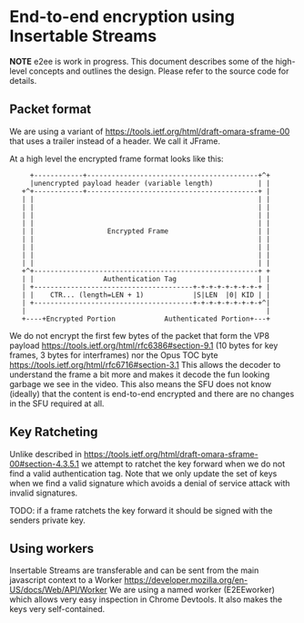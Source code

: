 # End-to-end encryption using Insertable Streams

**NOTE** e2ee is work in progress.
This document describes some of the high-level concepts and outlines the design.
Please refer to the source code for details.

## Packet format
We are using a variant of
  https://tools.ietf.org/html/draft-omara-sframe-00
that uses a trailer instead of a header. We call it JFrame.

At a high level the encrypted frame format looks like this:
```
     +------------+------------------------------------------+^+
     |unencrypted payload header (variable length)           | |
   +^+------------+------------------------------------------+ |
   | |                                                       | |
   | |                                                       | |
   | |                                                       | |
   | |                                                       | |
   | |                  Encrypted Frame                      | |
   | |                                                       | |
   | |                                                       | |
   | |                                                       | |
   | |                                                       | |
   +^+-------------------------------------------------------+ +
   | |                 Authentication Tag                    | |
   | +---------------------------------------+-+-+-+-+-+-+-+-+ |
   | |    CTR... (length=LEN + 1)            |S|LEN  |0| KID | |
   | +---------------------------------------+-+-+-+-+-+-+-+-+^|
   |                                                           |
   +----+Encrypted Portion            Authenticated Portion+---+
```

We do not encrypt the first few bytes of the packet that form the VP8 payload
  https://tools.ietf.org/html/rfc6386#section-9.1
(10 bytes for key frames, 3 bytes for interframes) nor the Opus TOC byte
  https://tools.ietf.org/html/rfc6716#section-3.1
This allows the decoder to understand the frame a bit more and makes it decode the fun looking garbage we see in the video.
This also means the SFU does not know (ideally) that the content is end-to-end encrypted and there are no changes in the SFU required at all.

## Key Ratcheting
Unlike described in
  https://tools.ietf.org/html/draft-omara-sframe-00#section-4.3.5.1
we attempt to ratchet the key forward when we do not find a valid
authentication tag. Note that we only update the set of keys when
we find a valid signature which avoids a denial of service attack with invalid signatures.

TODO: if a frame ratchets the key forward it should be signed with the senders private key.

## Using workers

Insertable Streams are transferable and can be sent from the main javascript context to a Worker
  https://developer.mozilla.org/en-US/docs/Web/API/Worker
We are using a named worker (E2EEworker) which allows very easy inspection in Chrome Devtools.
It also makes the keys very self-contained.
